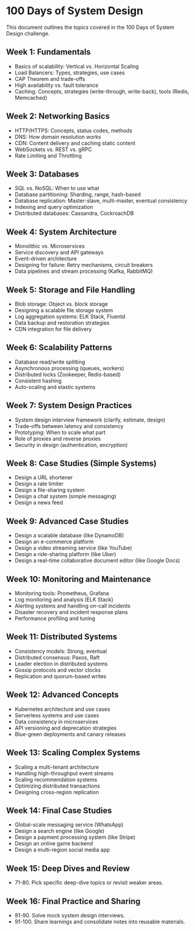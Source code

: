# 100 Days of System Design

This document outlines the topics covered in the 100 Days of System Design challenge.

## Week 1: Fundamentals
- Basics of scalability: Vertical vs. Horizontal Scaling
- Load Balancers: Types, strategies, use cases
- CAP Theorem and trade-offs
- High availability vs. fault tolerance
- Caching: Concepts, strategies (write-through, write-back), tools (Redis, Memcached)

## Week 2: Networking Basics
- HTTP/HTTPS: Concepts, status codes, methods
- DNS: How domain resolution works
- CDN: Content delivery and caching static content
- WebSockets vs. REST vs. gRPC
- Rate Limiting and Throttling

## Week 3: Databases
- SQL vs. NoSQL: When to use what
- Database partitioning: Sharding, range, hash-based
- Database replication: Master-slave, multi-master, eventual consistency
- Indexing and query optimization
- Distributed databases: Cassandra, CockroachDB

## Week 4: System Architecture
- Monolithic vs. Microservices
- Service discovery and API gateways
- Event-driven architecture
- Designing for failure: Retry mechanisms, circuit breakers
- Data pipelines and stream processing (Kafka, RabbitMQ)

## Week 5: Storage and File Handling
- Blob storage: Object vs. block storage
- Designing a scalable file storage system
- Log aggregation systems: ELK Stack, Fluentd
- Data backup and restoration strategies
- CDN integration for file delivery

## Week 6: Scalability Patterns
- Database read/write splitting
- Asynchronous processing (queues, workers)
- Distributed locks (Zookeeper, Redis-based)
- Consistent hashing
- Auto-scaling and elastic systems

## Week 7: System Design Practices
- System design interview framework (clarify, estimate, design)
- Trade-offs between latency and consistency
- Prototyping: When to scale what part
- Role of proxies and reverse proxies
- Security in design (authentication, encryption)

## Week 8: Case Studies (Simple Systems)
- Design a URL shortener
- Design a rate limiter
- Design a file-sharing system
- Design a chat system (simple messaging)
- Design a news feed

## Week 9: Advanced Case Studies
- Design a scalable database (like DynamoDB)
- Design an e-commerce platform
- Design a video streaming service (like YouTube)
- Design a ride-sharing platform (like Uber)
- Design a real-time collaborative document editor (like Google Docs)

## Week 10: Monitoring and Maintenance
- Monitoring tools: Prometheus, Grafana
- Log monitoring and analysis (ELK Stack)
- Alerting systems and handling on-call incidents
- Disaster recovery and incident response plans
- Performance profiling and tuning

## Week 11: Distributed Systems
- Consistency models: Strong, eventual
- Distributed consensus: Paxos, Raft
- Leader election in distributed systems
- Gossip protocols and vector clocks
- Replication and quorum-based writes

## Week 12: Advanced Concepts
- Kubernetes architecture and use cases
- Serverless systems and use cases
- Data consistency in microservices
- API versioning and deprecation strategies
- Blue-green deployments and canary releases

## Week 13: Scaling Complex Systems
- Scaling a multi-tenant architecture
- Handling high-throughput event streams
- Scaling recommendation systems
- Optimizing distributed transactions
- Designing cross-region replication

## Week 14: Final Case Studies
- Global-scale messaging service (WhatsApp)
- Design a search engine (like Google)
- Design a payment processing system (like Stripe)
- Design an online game backend
- Design a multi-region social media app

## Week 15: Deep Dives and Review
- 71-80. Pick specific deep-dive topics or revisit weaker areas.

## Week 16: Final Practice and Sharing
- 81-90. Solve mock system design interviews.
- 91-100. Share learnings and consolidate notes into reusable materials.
